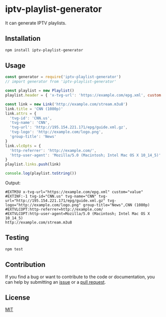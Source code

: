 # iptv-playlist-generator

It can generate IPTV playlists.

## Installation

```sh
npm install iptv-playlist-generator
```

## Usage

```js
const generator = require('iptv-playlist-generator')
// import generator from 'iptv-playlist-generator'

const playlist = new Playlist()
playlist.header = { 'x-tvg-url': 'https://example.com/epg.xml', custom: 'value' }

const link = new Link('http://example.com/stream.m3u8')
link.title = 'CNN (1080p)'
link.attrs = {
  'tvg-id': 'CNN.us',
  'tvg-name': 'CNN',
  'tvg-url': 'http://195.154.221.171/epg/guide.xml.gz',
  'tvg-logo': 'http://example.com/logo.png',
  'group-title': 'News'
}
link.vlcOpts = {
  'http-referrer': 'http://example.com/',
  'http-user-agent': 'Mozilla/5.0 (Macintosh; Intel Mac OS X 10_14_5)'
}
playlist.links.push(link)

console.log(playlist.toString())
```

Output:

```
#EXTM3U x-tvg-url="https://example.com/epg.xml" custom="value"
#EXTINF:-1 tvg-id="CNN.us" tvg-name="CNN" tvg-url="http://195.154.221.171/epg/guide.xml.gz" tvg-logo="http://example.com/logo.png" group-title="News",CNN (1080p)
#EXTVLCOPT:http-referrer=http://example.com/
#EXTVLCOPT:http-user-agent=Mozilla/5.0 (Macintosh; Intel Mac OS X 10_14_5)
http://example.com/stream.m3u8
```

## Testing

```sh
npm test
```

## Contribution

If you find a bug or want to contribute to the code or documentation, you can help by submitting an [issue](https://github.com/freearhey/iptv-playlist-generator/issues) or a [pull request](https://github.com/freearhey/iptv-playlist-generator/pulls).

## License

[MIT](LICENSE)
